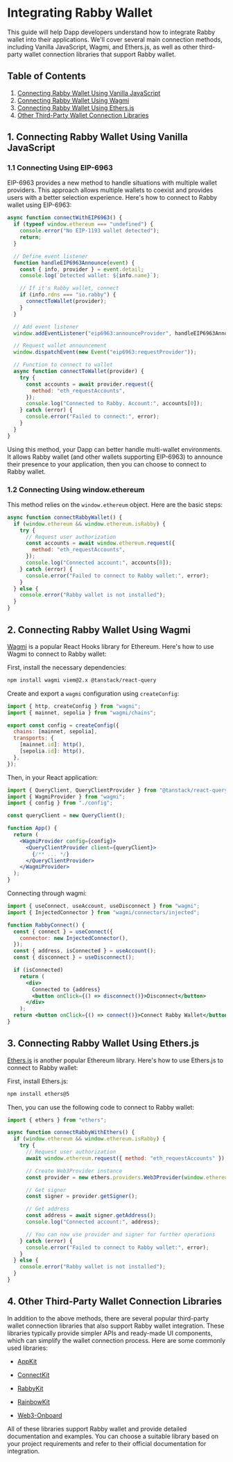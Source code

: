 # Integrating Rabby Wallet

This guide will help Dapp developers understand how to integrate Rabby wallet into their applications. We'll cover several main connection methods, including Vanilla JavaScript, Wagmi, and Ethers.js, as well as other third-party wallet connection libraries that support Rabby wallet.

## Table of Contents

1. [Connecting Rabby Wallet Using Vanilla JavaScript](#vanilla-javascript)
2. [Connecting Rabby Wallet Using Wagmi](#wagmi)
3. [Connecting Rabby Wallet Using Ethers.js](#ethers-js)
4. [Other Third-Party Wallet Connection Libraries](#other-libraries)

<a name="vanilla-javascript"></a>

## 1. Connecting Rabby Wallet Using Vanilla JavaScript

### 1.1 Connecting Using EIP-6963

EIP-6963 provides a new method to handle situations with multiple wallet providers. This approach allows multiple wallets to coexist and provides users with a better selection experience. Here's how to connect to Rabby wallet using EIP-6963:

```js
async function connectWithEIP6963() {
  if (typeof window.ethereum === "undefined") {
    console.error("No EIP-1193 wallet detected");
    return;
  }

  // Define event listener
  function handleEIP6963Announce(event) {
    const { info, provider } = event.detail;
    console.log(`Detected wallet: ${info.name}`);

    // If it's Rabby wallet, connect
    if (info.rdns === "io.rabby") {
      connectToWallet(provider);
    }
  }

  // Add event listener
  window.addEventListener("eip6963:announceProvider", handleEIP6963Announce);

  // Request wallet announcement
  window.dispatchEvent(new Event("eip6963:requestProvider"));

  // Function to connect to wallet
  async function connectToWallet(provider) {
    try {
      const accounts = await provider.request({
        method: "eth_requestAccounts",
      });
      console.log("Connected to Rabby. Account:", accounts[0]);
    } catch (error) {
      console.error("Failed to connect:", error);
    }
  }
}
```

Using this method, your Dapp can better handle multi-wallet environments. It allows Rabby wallet (and other wallets supporting EIP-6963) to announce their presence to your application, then you can choose to connect to Rabby wallet.

### 1.2 Connecting Using window.ethereum

This method relies on the `window.ethereum` object. Here are the basic steps:

```js
async function connectRabbyWallet() {
  if (window.ethereum && window.ethereum.isRabby) {
    try {
      // Request user authorization
      const accounts = await window.ethereum.request({
        method: "eth_requestAccounts",
      });
      console.log("Connected account:", accounts[0]);
    } catch (error) {
      console.error("Failed to connect to Rabby wallet:", error);
    }
  } else {
    console.error("Rabby wallet is not installed");
  }
}
```

<a name="wagmi"></a>

## 2. Connecting Rabby Wallet Using Wagmi

[Wagmi](https://wagmi.sh/) is a popular React Hooks library for Ethereum. Here's how to use Wagmi to connect to Rabby wallet:

First, install the necessary dependencies:

```bash
npm install wagmi viem@2.x @tanstack/react-query
```

Create and export a `wagmi` configuration using `createConfig`:

```js
import { http, createConfig } from "wagmi";
import { mainnet, sepolia } from "wagmi/chains";

export const config = createConfig({
  chains: [mainnet, sepolia],
  transports: {
    [mainnet.id]: http(),
    [sepolia.id]: http(),
  },
});
```

Then, in your React application:

```jsx
import { QueryClient, QueryClientProvider } from "@tanstack/react-query";
import { WagmiProvider } from "wagmi";
import { config } from "./config";

const queryClient = new QueryClient();

function App() {
  return (
    <WagmiProvider config={config}>
      <QueryClientProvider client={queryClient}>
        {/** ... */}
      </QueryClientProvider>
    </WagmiProvider>
  );
}
```

Connecting through wagmi:

```jsx
import { useConnect, useAccount, useDisconnect } from "wagmi";
import { InjectedConnector } from "wagmi/connectors/injected";

function RabbyConnect() {
  const { connect } = useConnect({
    connector: new InjectedConnector(),
  });
  const { address, isConnected } = useAccount();
  const { disconnect } = useDisconnect();

  if (isConnected)
    return (
      <div>
        Connected to {address}
        <button onClick={() => disconnect()}>Disconnect</button>
      </div>
    );
  return <button onClick={() => connect()}>Connect Rabby Wallet</button>;
}
```

<a name="ethers-js"></a>

## 3. Connecting Rabby Wallet Using Ethers.js

[Ethers.js](https://docs.ethers.org/v5/) is another popular Ethereum library. Here's how to use Ethers.js to connect to Rabby wallet:

First, install Ethers.js:

```bash
npm install ethers@5
```

Then, you can use the following code to connect to Rabby wallet:

```javascript
import { ethers } from "ethers";

async function connectRabbyWithEthers() {
  if (window.ethereum && window.ethereum.isRabby) {
    try {
      // Request user authorization
      await window.ethereum.request({ method: "eth_requestAccounts" });

      // Create Web3Provider instance
      const provider = new ethers.providers.Web3Provider(window.ethereum);

      // Get signer
      const signer = provider.getSigner();

      // Get address
      const address = await signer.getAddress();
      console.log("Connected account:", address);

      // You can now use provider and signer for further operations
    } catch (error) {
      console.error("Failed to connect to Rabby wallet:", error);
    }
  } else {
    console.error("Rabby wallet is not installed");
  }
}
```

<a name="other-libraries"></a>

## 4. Other Third-Party Wallet Connection Libraries

In addition to the above methods, there are several popular third-party wallet connection libraries that also support Rabby wallet integration. These libraries typically provide simpler APIs and ready-made UI components, which can simplify the wallet connection process. Here are some commonly used libraries:

- [AppKit](https://walletconnect.com/appkit)

- [ConnectKit](https://docs.family.co/connectkit)

- [RabbyKit](https://rabbykit.rabby.io)

- [RainbowKit](https://www.rainbowkit.com/)

- [Web3-Onboard](https://onboard.blocknative.com/)

All of these libraries support Rabby wallet and provide detailed documentation and examples. You can choose a suitable library based on your project requirements and refer to their official documentation for integration.
